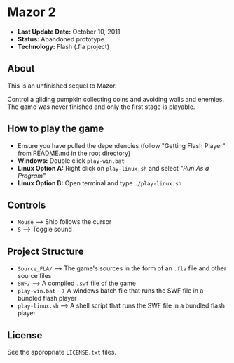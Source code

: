 # Mazor 2

 - **Last Update Date:** October 10, 2011
 - **Status:** Abandoned prototype
 - **Technology:** Flash (.fla project)


## About
This is an unfinished sequel to Mazor.

Control a gliding pumpkin collecting coins and avoiding walls and enemies. The
game was never finished and only the first stage is playable.


## How to play the game
 - Ensure you have pulled the dependencies (follow "Getting Flash Player" from
  README.md in the root directory)
 - **Windows:** Double click `play-win.bat`
 - **Linux Option A:** Right click on `play-linux.sh` and
   select *"Run As a Program"*
 - **Linux Option B:** Open terminal and type `./play-linux.sh`


## Controls
 - `Mouse` ⟶ Ship follows the cursor
 - `S` ⟶ Toggle sound


## Project Structure
 - `Source_FLA/` ⟶ The game's sources in the form of an `.fla` file
    and other source files
 - `SWF/` ⟶ A compiled `.swf` file of the game
 - `play-win.bat` ⟶ A windows batch file that runs the SWF file in
   a bundled flash player
 - `play-linux.sh` ⟶ A shell script that runs the SWF file in
   a bundled flash player


## License
See the appropriate `LICENSE.txt` files.